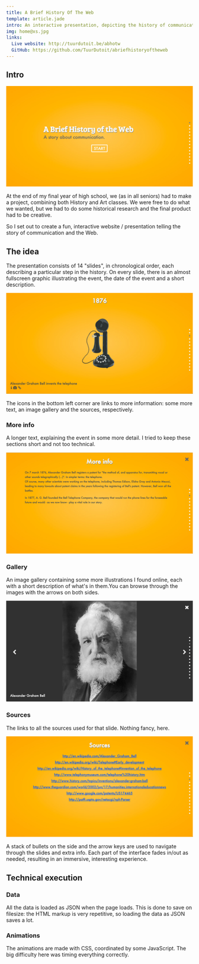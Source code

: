 ```yaml
---
title: A Brief History Of The Web
template: article.jade
intro: An interactive presentation, depicting the history of communication and the Web, with lots of extra info and images.
img: home@xs.jpg
links:
  Live website: http://tuurdutoit.be/abhotw
  GitHub: https://github.com/TuurDutoit/abriefhistoryoftheweb
---
```


## Intro
![Home page](home.jpg)

At the end of my final year of high school, we (as in all seniors) had to make a project, combining both History and Art classes. We were free to do what we wanted, but we had to do some historical research and the final product had to be creative.

So I set out to create a fun, interactive website / presentation telling the story of communication and the Web.

## The idea
The presentation consists of 14 "slides", in chronological order, each describing a particular step in the history. On every slide, there is an almost fullscreen graphic illustrating the event, the date of the event and a short description.

![A sample slide](slide.jpg)

The icons in the bottom left corner are links to more information: some more text, an image gallery and the sources, respectively.

### More info
A longer text, explaining the event in some more detail. I tried to keep these sections short and not too technical.

![More info](info.jpg)

### Gallery
An image gallery containing some more illustrations I found online, each with a short description of what's in them.You can browse through the images with the arrows on both sides.

![Gallery](gallery.jpg)

### Sources
The links to all the sources used for that slide. Nothing fancy, here.

![Sources](sources.jpg)

A stack of bullets on the side and the arrow keys are used to navigate through the slides and extra info. Each part of the interface fades in/out as needed, resulting in an immersive, interesting experience.

## Technical execution
### Data
All the data is loaded as JSON when the page loads. This is done to save on filesize: the HTML markup is very repetitive, so loading the data as JSON saves a lot.

### Animations
The animations are made with CSS, coordinated by some JavaScript. The big difficulty here was timing everything correctly.
